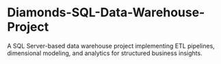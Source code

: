 # Diamonds-SQL-Data-Warehouse-Project
A SQL Server-based data warehouse project implementing ETL pipelines, dimensional modeling, and analytics for structured business insights.
